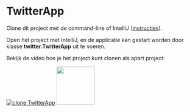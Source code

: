 TwitterApp
===================================

Clone dit project met de command-line of IntelliJ ([instructies](https://www.jetbrains.com/help/idea/manage-projects-hosted-on-github.html#clone-from-GitHub)).      

Open het project met IntelliJ, en de applicatie kan gestart worden door klasse **twitter.TwitterApp** uit te voeren.

Bekijk de video hoe je het project kunt clonen als apart project:

[![clone TwitterApp](https://img.youtube.com/vi/Kv39R__c0ww/maxresdefault.jpg)](https://www.youtube.com/embed/Kv39R__c0ww)
[<img src="https://img.youtube.com/vi/Kv39R__c0ww/maxresdefault.jpg" width="100" height="100">](https://www.youtube.com/embed/Kv39R__c0ww)